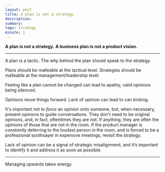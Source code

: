```yaml
---
layout: post
title: A plan is not a strategy.
description:
summary:
tags: strategy
minute: 1
---
```


**A plan is not a strategy.**
**A business plan is not a product vision.**

---

A plan is a tactic. The why behind the plan should speak to the strategy.

Plans should be malleable at the tactical level. Strategies should be malleable at the management/leadership level.

Feeling like a plan cannot be changed can lead to apathy, valid opinions being silenced.

Opinions move things forward. Lack of opinion can lead to can kicking.

It's important not to *force* an opinion onto someone, but, when necessary, present opinions to guide conversations. They don't need to be original opinions, and, in fact, oftentimes they are not. If anything, they are often the opinions of those that are not in the room. If the product manager is *constantly* deferring to the loudest person in the room, and is forced to be a professional soothsayer in expensive meetings, revisit the strategy.

Lack of opinion can be a signal of strategic misalignment, and it’s important to identify it and address it as soon as possible.

---

Managing upwards takes energy.

